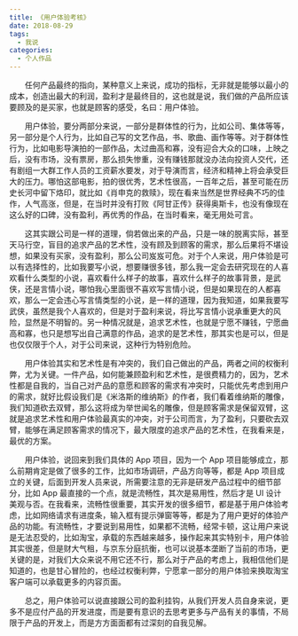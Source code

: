 ```yaml
---
title: 《用户体验考核》
date: 2018-08-29
tags:
  - 我说
categories:
  - 个人作品
---
```


&emsp;&emsp;任何产品最终的指向，某种意义上来说，成功的指标，无非就是能够以最小的成本，创造出最大的利润，盈利才是最终目的，这也就是说，我们做的产品所应该要顾及的是买家，也就是顾客的感受，名曰：用户体验。

<!-- more -->

&emsp;&emsp;用户体验，要分两部分来说，一部分是群体性的行为，比如公司、集体等等，另一部分是个人行为，比如自己写的文艺作品，书、歌曲、画作等等。对于群体性行为，比如电影导演拍的一部作品，太过曲高和寡，没有迎合大众的口味，上映之后，没有市场，没有票房，那么损失惨重，没有赚钱那就没办法向投资人交代，还有剧组一大群工作人员的工资薪水要发，对于导演而言，经济和精神上将会承受巨大的压力。哪怕这部电影，拍的很优秀，艺术性很高，一百年之后，甚至可能在历史长河中留下烙印，就比如《肖申克的救赎》，现在看来当然是世界经典不巧的佳作，人气高涨，但是，在当时并没有打败《阿甘正传》获得奥斯卡，也没有像现在这么好的口碑，没有盈利，再优秀的作品，在当时看来，毫无用处可言。

&emsp;&emsp;这其实跟公司是一样的道理，倘若做出来的产品，只是一味的脱离实际，甚至天马行空，盲目的追求产品的艺术性，没有顾及到顾客的需求，那么后果将不堪设想，如果没有买家，没有盈利，那么公司岌岌可危。对于个人来说，用户体验是可以有选择性的，比如我要写小说，想要赚很多钱，那么我一定会去研究现在的人喜欢看什么类型的小说，喜欢看什么样子的故事，喜欢什么样子的故事背景，是武侠，还是言情小说，哪怕我心里面很不喜欢写言情小说，但是如果现在的人都喜欢，那么一定会违心写言情类型的小说，是一样的道理，因为我知道，如果我要写武侠，虽然是我个人喜欢的，但是对于盈利来说，将比写言情小说承重更大的风险，显然是不明智的。另一种情况就是，追求艺术性，也就是宁愿不赚钱，宁愿曲高和寡，也只是想写出自己满意的作品，追求的是艺术性，那其实也是可以，但是也仅仅限于个人，对于公司来说，这种行为特别危险。

&emsp;&emsp;用户体验其实和艺术性是有冲突的，我们自己做出的产品，两者之间的权衡利弊，尤为关键。一件产品，如何能兼顾盈利和艺术性，是很费精力的，因为，艺术性都是自我的，当自己对产品的意愿和顾客的需求有冲突时，只能优先考虑到用户的需求，就好比假设我们是《米洛斯的维纳斯》的作者，我们看着维纳斯的雕像，我们知道砍去双臂，那么这将成为举世闻名的雕像，但是顾客需求是保留双臂，这就是追求艺术性和用户体验最真实的冲突，对于公司而言，为了盈利，只要砍去双臂，能够在满足顾客需求的情况下，最大限度的追求产品的艺术性，在我看来是，最优的方案。

&emsp;&emsp;用户体验，说回来到我们具体的 App 项目，因为一个 App 项目能够成立，那么前期肯定是做了很多的工作，比如市场调研，产品方向等等，都是 App 项目成立的关键，后面到开发人员来说，所需要注意的无非是研发产品过程中的细节部分，比如 App 最直接的一个点，就是流畅性，其次是易用性，然后才是 UI 设计美观与否。在我看来，流畅性很重要，其实开发的很多细节，都是基于用户体验考虑，比如网络请求有进度条，输入框有提示弹窗等等，都是为了用户更好的体验产品的功能。有流畅性，才要说到易用性，如果都不流畅，经常卡顿，这让用户来说是无法忍受的，比如淘宝，承载的东西越来越多，操作起来其实特别卡，用户体验其实很差，但是财大气租，与京东分庭抗衡，也可以说基本垄断了当前的市场，更关键的是，对我们大众来说不用它还不行，那么对于产品的考虑上，我相信他们是知道的，也是甘心冒险的，也经过权衡利弊，宁愿拿一部分的用户体验来换取淘宝客户端可以承载更多的内容页面。

&emsp;&emsp;总之，用户体验可以说直接跟公司的盈利挂钩，从我们开发人员自身来说，更多不是应付产品的开发进度，而是要有意识的去思考更多与产品有关的事情，不局限于产品的开发上，而是方方面面都有过深刻的自我见解。
